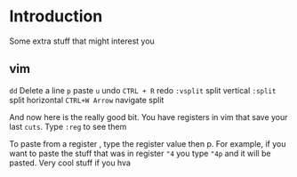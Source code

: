 # Introduction
Some extra stuff that might interest you

## vim
`dd` Delete a line 
`p` paste
`u` undo
`CTRL + R` redo
`:vsplit` split vertical
`:split` split horizontal
`CTRL+W Arrow` navigate split

And now here is the really good bit. You have registers in vim that save your last `cuts`. 
Type `:reg` to see them

To paste from a register , type the register value then p. For example, if you want to paste the stuff that was 
in register `"4` you type `"4p` and it will be pasted. Very cool stuff if you hva

